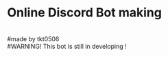 # Online Discord Bot making 
<br>
#made by tkt0506 
<br>
#WARNING! This bot is still in developing !
